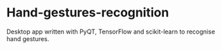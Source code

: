 # Hand-gestures-recognition
Desktop app written with PyQT, TensorFlow and scikit-learn to recognise hand gestures.
